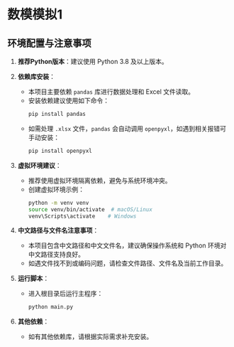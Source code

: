 # 数模模拟1

## 环境配置与注意事项

1. **推荐Python版本**：建议使用 Python 3.8 及以上版本。

2. **依赖库安装**：
   - 本项目主要依赖 `pandas` 库进行数据处理和 Excel 文件读取。
   - 安装依赖建议使用如下命令：
     ```bash
     pip install pandas
     ```
   - 如需处理 `.xlsx` 文件，`pandas` 会自动调用 `openpyxl`，如遇到相关报错可手动安装：
     ```bash
     pip install openpyxl
     ```

3. **虚拟环境建议**：
   - 推荐使用虚拟环境隔离依赖，避免与系统环境冲突。
   - 创建虚拟环境示例：
     ```bash
     python -m venv venv
     source venv/bin/activate  # macOS/Linux
     venv\Scripts\activate    # Windows
     ```

4. **中文路径与文件名注意事项**：
   - 本项目包含中文路径和中文文件名，建议确保操作系统和 Python 环境对中文路径支持良好。
   - 如遇文件找不到或编码问题，请检查文件路径、文件名及当前工作目录。

5. **运行脚本**：
   - 进入根目录后运行主程序：
     ```bash
     python main.py
     ```

6. **其他依赖**：
   - 如有其他依赖库，请根据实际需求补充安装。
